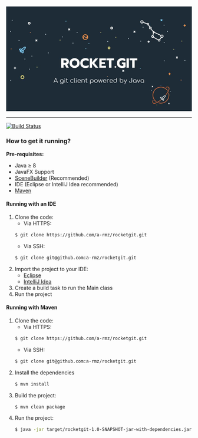 ![Our cool banner](./assets/RocketGit.jpg)

---
[![Build Status](https://travis-ci.org/a-rmz/rocketgit.svg?branch=master)](https://travis-ci.org/a-rmz/rocketgit)

### How to get it running?

**Pre-requisites:**
* Java ≥ 8
* JavaFX Support
* [SceneBuilder](https://gluonhq.com/products/scene-builder/) (Recommended)
* IDE (Eclipse or IntelliJ Idea recommended)
* [Maven](https://maven.apache.org/)

#### Running with an IDE

1. Clone the code:
    * Via HTTPS:
     ```bash
     $ git clone https://github.com/a-rmz/rocketgit.git
     ```
    * Via SSH:
     ```bash
     $ git clone git@github.com:a-rmz/rocketgit.git
     ```
2. Import the project to your IDE:
    * [Eclipse](https://help.eclipse.org/neon/index.jsp?topic=%2Forg.eclipse.platform.doc.user%2Ftasks%2Ftasks-importproject.htm)
    * [IntelliJ Idea](https://www.jetbrains.com/help/idea/import-project-or-module-wizard.html)
3. Create a build task to run the Main class
4. Run the project

#### Running with Maven

 1. Clone the code:
     * Via HTTPS:
      ```bash
      $ git clone https://github.com/a-rmz/rocketgit.git
      ```
     * Via SSH:
      ```bash
      $ git clone git@github.com:a-rmz/rocketgit.git
      ```
2. Install the dependencies
    ```sh
    $ mvn install
    ``` 
3. Build the project:
    ```sh
    $ mvn clean package
    ```
4. Run the project:
    ```sh
    $ java -jar target/rocketgit-1.0-SNAPSHOT-jar-with-dependencies.jar
    ```